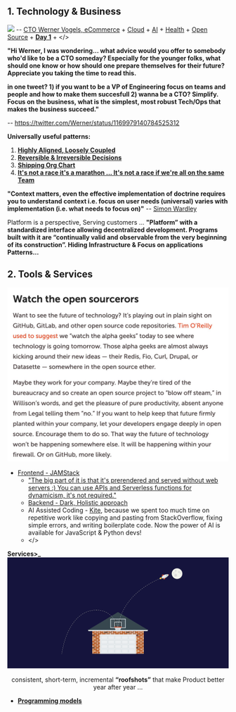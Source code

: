 ## 1. Technology & Business
![](https://github.com/ankumar/Architecture/blob/master/images/Werner.png)
-- [CTO Werner Vogels, eCommerce](https://queue.acm.org/detail.cfm?id=1142065) + [Cloud](https://aws.amazon.com/) + [AI](https://www.amazon.science/) + [Health](https://amazon.care/) + [Open Source](https://amzn.github.io/) + [**Day 1**](https://www.fool.com/investing/2017/04/13/jeff-bezos-says-it-will-always-be-day-1-at-amazon.aspx) + </>

**"Hi Werner, I was wondering... what advice would you offer to somebody who'd like to be a CTO someday? Especially for the younger folks, what should one know or how should one prepare themselves for their future? Appreciate you taking the time to read this.**

**in one tweet? 1) if you want to be a VP of Engineering focus on teams and people and how to make them succesfull 2) wanna be a CTO? Simplify.  Focus on the business, what is the simplest, most robust Tech/Ops that makes the business succeed."**

-- https://twitter.com/Werner/status/1169979140784525312

**Universally useful patterns:**
1. [**Highly Aligned, Loosely Coupled**](https://jobs.netflix.com/culture)
2. [**Reversible & Irreversible Decisions**](https://ruthmalan.com/Journal/2019/201902OReillySAConPresentationPartI.htm)
3. [**Shipping Org Chart**](https://lightstep.com/blog/the-only-good-reason-to-adopt-microservices/)
4. [**It's not a race it's a marathon ... It's not a race if we're all on the same Team**](https://www.youtube.com/watch?v=jiaLsxjBeOQ)

**"Context matters, even the effective implementation of doctrine requires you to understand context i.e. focus on user needs (universal) varies with implementation (i.e. what needs to focus on)"** 
-- [Simon Wardley](https://twitter.com/swardley)

Platform is a perspective, Serving customers ... **"Platform” with a standardized interface allowing decentralized development. Programs built with it are “continually valid and observable from the very beginning of its construction”. Hiding Infrastructure & Focus on applications Patterns...**

## 2. Tools & Services
![](images/open%20source.jpeg)
* [Frontend - JAMStack](https://snipcart.com/blog/jamstack)
    * ["The big part of it is that it's prerendered and served without web servers :) You can use APIs and Serverless functions for dynamicism, it's not required."](https://codepen.io/sdras/full/NWqNBzV) 
  * [Backend - Dark, Holistic approach](https://medium.com/darklang/the-design-of-dark-59f5d38e52d2)
  * AI Assisted Coding - [Kite](https://www.kite.com/), because we spent too much time on repetitive work like copying and pasting from StackOverflow, fixing simple errors, and writing boilerplate code. Now the power of AI is available for JavaScript & Python devs!
  * </>
  
**Services>_**
![](https://github.com/ankumar/Architecture/blob/master/images/roofshots.png)
<p align="center"> consistent, short-term, incremental <b>“roofshots”</b> that make Product better year after year ... </p>

* [**Programming models**](Patterns/Stuff.md)

